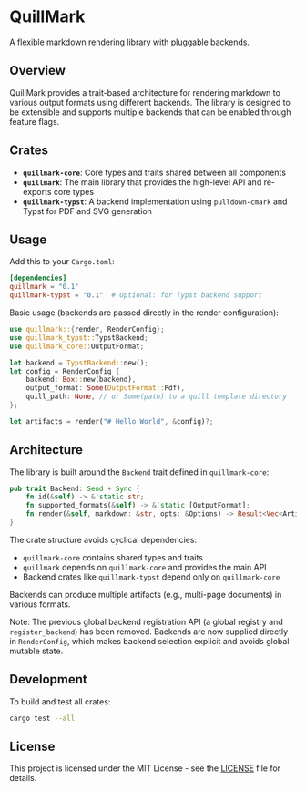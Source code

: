 # QuillMark

A flexible markdown rendering library with pluggable backends.

## Overview

QuillMark provides a trait-based architecture for rendering markdown to various output formats using different backends. The library is designed to be extensible and supports multiple backends that can be enabled through feature flags.

## Crates

- **`quillmark-core`**: Core types and traits shared between all components
- **`quillmark`**: The main library that provides the high-level API and re-exports core types
- **`quillmark-typst`**: A backend implementation using `pulldown-cmark` and Typst for PDF and SVG generation

## Usage

Add this to your `Cargo.toml`:

```toml
[dependencies]
quillmark = "0.1"
quillmark-typst = "0.1"  # Optional: for Typst backend support
```

Basic usage (backends are passed directly in the render configuration):

```rust
use quillmark::{render, RenderConfig};
use quillmark_typst::TypstBackend;
use quillmark_core::OutputFormat;

let backend = TypstBackend::new();
let config = RenderConfig {
    backend: Box::new(backend),
    output_format: Some(OutputFormat::Pdf),
    quill_path: None, // or Some(path) to a quill template directory
};

let artifacts = render("# Hello World", &config)?;
```

## Architecture

The library is built around the `Backend` trait defined in `quillmark-core`:

```rust
pub trait Backend: Send + Sync {
    fn id(&self) -> &'static str;
    fn supported_formats(&self) -> &'static [OutputFormat];
    fn render(&self, markdown: &str, opts: &Options) -> Result<Vec<Artifact>, RenderError>;
}
```

The crate structure avoids cyclical dependencies:
- `quillmark-core` contains shared types and traits
- `quillmark` depends on `quillmark-core` and provides the main API
- Backend crates like `quillmark-typst` depend only on `quillmark-core`

Backends can produce multiple artifacts (e.g., multi-page documents) in various formats.

Note: The previous global backend registration API (a global registry and `register_backend`) has been removed. Backends are now supplied directly in `RenderConfig`, which makes backend selection explicit and avoids global mutable state.

## Development

To build and test all crates:

```bash
cargo test --all
```

## License

This project is licensed under the MIT License - see the [LICENSE](LICENSE) file for details.